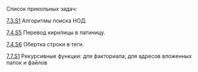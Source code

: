 Список прикольных задач:

[7.3.S1](7.3.S1.ipynb) Алгоритмы поиска НОД.

[7.4.S5](7.4.S5.ipynb) Перевод кирилицы в латиницу.

[7.4.S6](7.4.S6.ipynb) Обертка строки в теги.

[7.7.S1](7.7.S1.ipynb) Рекурсивные функции: для факториала; для адресов вложенных папок и файлов
